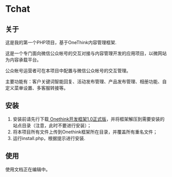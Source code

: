 # Tchat

## 关于

这是我的第一个PHP项目，基于OneThink内容管理框架.

这是一个专门面向微信公众帐号的交互对接与内容管理开发的应用项目，以微网站为内容承载平台。

公众帐号运营者可在本项目中配置与微信公众帐号的交互管理。

主要功能有：客户关键词智能回复、活动发布管理、产品发布管理、相册功能、自定义菜单设置、多客服转接等。

## 安装

<ol>
<li>安装前请先行下载<a href="http://www.onethink.cn" target="_blank"> Onethink开发框架1.0正式版</a>，并将框架解压到需要安装的站点目录（注意，此时不要进行安装）；</li>
<li>将本项目所有文件上传到Onethink框架所在目录，并覆盖所有重名文件；</li>
<li>运行install.php，根据提示进行安装.</li>
</ol>

## 使用

使用文档正在编辑中。
